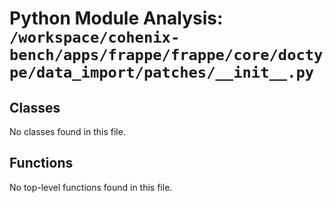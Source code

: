 # Python Module Analysis: `/workspace/cohenix-bench/apps/frappe/frappe/core/doctype/data_import/patches/__init__.py`

## Classes

No classes found in this file.


## Functions

No top-level functions found in this file.
